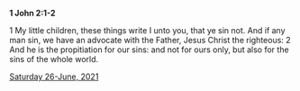 **1 John 2:1-2**

1 My little children, these things write I unto you, that ye sin not. And if any man sin, we have an advocate with the Father, Jesus Christ the righteous: 2 And he is the propitiation for our sins: and not for ours only, but also for the sins of the whole world.

[Saturday 26-June, 2021](https://t.me/s/daily_scripture)
